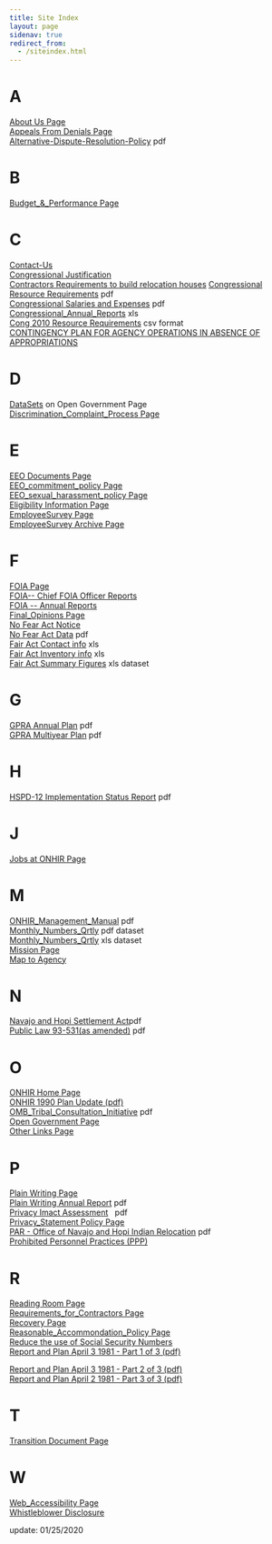 ```yaml
---
title: Site Index
layout: page
sidenav: true
redirect_from:
  - /siteindex.html
---
```


# A
[About Us Page]({{site.baseurl}}/about/index.html "About ONHIR Page")  
[Appeals From Denials Page]({{site.baseurl}}/eligibility/Appeals-From-Denials.html "Appeals From Denials html page")  
[Alternative-Dispute-Resolution-Policy]({{site.baseurl}}/eeo/Alternative_Dispute_Resolution-Policy.pdf "Alternative Dispute Resolution Policy") pdf  

# B
[Budget_&_Performance Page]({{site.baseurl}}/budget-and-performance/index.html "Budget & Performance Page")  

# C 

[Contact-Us]({{site.baseurl}}/contact-us.html "Contact Us")  
[Congressional Justification]({{site.baseurl}}/CJ/ "Congressional Justification")  
[Contractors Requirements to build relocation houses]({{site.baseurl}}/Requirements-for-Contractors.html "Contracors Reqirements")
[Congressional Resource Requirements]({{site.baseurl}}/assets/documents/budget-and-performance/Congressional%20Resource%20Requirements.pdf "Cong  Resource Requirements") pdf  
[Congressional Salaries and Expenses]({{site.baseurl}}/assets/documents/budget-and-performance/Congressional%20Salaries%20and%20Expenses.pdf "Cong Salaries and Expenses") pdf  
[Congressional_Annual_Reports]({{site.baseurl}}/assets/documents/datasets/Cong_Salaries_and_Expenses.xls "Congressional_Annual_Reports") xls  
[Cong 2010 Resource Requirements]({{site.baseurl}}/assets/documents/datasets/Congressional_Resource_Requirements.csv "Cong 2010 Resource Requirements csv format") csv format  
[CONTINGENCY PLAN FOR AGENCY OPERATIONS IN ABSENCE OF APPROPRIATIONS]({{site.baseurl}}/assets/documents/readingroom/Contingency-Plan.pdf)  

# D 
[DataSets]({{site.baseurl}}/open/index.html#DataSets "Data Set page from Open Government Page") on Open Government Page  
[Discrimination\_Complaint\_Process Page]({{site.baseurl}}/eeo/EEO-DISCRIMINATION-COMPLAINT-PROCESS.html "Discrimination Complaint Process Page")  

# E
[EEO Documents Page]({{site.baseurl}}/eeo/index.html "EEO Documents Page")  
[EEO_commitment_policy Page]({{site.baseurl}}/assets/documents/eeo/EEO-Policy-Statement.pdf "EEO Policy Statement")  
[EEO_sexual_harassment_policy Page]({{site.baseurl}}/eeo/eeo-sexual-harassment-policy.htm "eeo_sexual_harassment_policy")  
[Eligibility Information Page]({{site.baseurl}}/eligibility/index.html "Eligibility Information")  
[EmployeeSurvey Page]({{site.baseurl}}/employee-survey/index.html "Employee Survey(s)")  
[EmployeeSurvey Archive Page]({{site.baseurl}}/employee-survey/Archives/Archives.html)  

# F

[FOIA Page]({{site.baseurl}}/foia/index.html "FOIA Page")  
[FOIA-- Chief FOIA Officer Reports]({{site.baseurl}}/foia/Chief/index.html)  
[FOIA -- Annual Reports]({{site.baseurl}}/foia/Archives/index.html)  
[Final_Opinions Page]({{site.baseurl}}/policy/Final-Opinions.html "final_opinions")  
[No Fear Act Notice]({{site.baseurl}}/eeo/No-Fear-Act-Notice.html "No Fear Act Notice")  
[No Fear Act Data]({{site.baseurl}}/assets/documents/eeo/No-FEAR-DATA.pdf "No Fear Act Data") pdf  
[Fair Act Contact info]({{site.baseurl}}/assets/documents/budget-and-performance/Fair%20Act%20contact%20info.xls "Fair Act Contact Info") xls  
[Fair Act Inventory info]({{site.baseurl}}/assets/documents/budget-and-performance/FAIR%20Act%20inventory%20info.xls "Fair Act Inventory Info") xls  
[Fair Act Summary Figures]({{site.baseurl}}/assets/documents/datasets/FAIR_Act_summary_figures.xls "Fair Act Summary Figures") xls dataset  

# G  

[GPRA Annual Plan]({{site.baseurl}}/assets/documents/budget-and-performance/GPRA%20Annual%20Plan.pdf "GPRA Annual Plan") pdf  
[GPRA Multiyear Plan]({{site.baseurl}}/assets/documents/budget-and-performance/GPRA%20Multiyear.pdf "GPRA FY2012 multiyear") pdf  

# H  

[HSPD-12 Implementation Status Report]({{site.baseurl}}/assets/documents/about-ONHIR/HSPD-12-Reporting.pdf "HSPD-12 Implementation   Status Report PDF") pdf

# J 

[Jobs at ONHIR Page]({{site.baseurl}}/jobs.html "Jobs At ONHIR")  

# M 

[ONHIR_Management_Manual]({{site.baseurl}}/assets/documents/mangement-manual/ONHIR-Management-Manual.pdf "ONHIR Management Manual pdf") pdf  
[Monthly_Numbers_Qrtly]({{site.baseurl}}/assets/documents/datasets/Monthly_Numbers_Qrtly.pdf "Monthly Numbers Qrtly pdf - dataset") pdf dataset  
[Monthly_Numbers_Qrtly]({{site.baseurl}}/assets/documents/datasets/Monthly_Numbers_Qrtly.xls "Monthly Numbers Qrtly Xls doc") xls dataset  
[Mission Page]({{site.baseurl}}/open/Mission.html "Mission")  
[Map to Agency]({{site.baseurl}}/assets/documents/Map-to-Agency.pdf)  

# N 

[Navajo and Hopi Settlement Act]({{site.baseurl}}/assets/documents/N-H-Settlement-Act-titled.pdf "Navajo and Hopi Settlement Act")pdf  
[Public Law 93-531(as amended)]({{site.baseurl}}/assets/documents/N-H-Settlement-Act-titled.pdf "Public Law 93-531 (as amended)") pdf  

# O 

[ONHIR Home Page]({{site.baseurl}}/index.html "ONHIR Home Page")  
[ONHIR 1990 Plan Update (pdf)]({{site.baseurl}}/assets/documents/readingroom/ONHIR_1990_Plan_Update.pdf "ONHIR 1990 Plan Update")   
[OMB_Tribal_Consultation_Initiative]({{site.baseurl}}/readingroom/OMB-Tribal-Consultation-Initiative.html "OMB_Tribal_Consultation_Initiative") pdf  
[Open Government Page]({{site.baseurl}}/open/index.html "Open Gov")  
[Other Links Page]({{site.baseurl}}/other-links/index.html "Other Links") 

# P 

[Plain Writing Page]({{site.baseurl}}/plain-writing/index.html "Plain Writing")  
[Plain Writing Annual Report]({{site.baseurl}}/assets/documents/plain-writing/agency-compliance-report.pdf) pdf  
[Privacy Imact Assessment]({{site.baseurl}}/assets/documents/privacy/PIA.pdf "PIA")   pdf  
[Privacy_Statement Policy Page]({{site.baseurl}}/privacy/index.html "Privacy_Statement.html")  
[PAR - Office of Navajo and Hopi Indian Relocation]({{site.baseurl}}/assets/documents/budget-and-performance/ONHIR.FY2018.PAR.pdf) pdf  
[Prohibited Personnel Practices (PPP)]({{site.baseurl}}/eeo/index.html)  

# R 

[Reading Room Page]({{site.baseurl}}/readingroom/index.html "Reading Room")  
[Requirements_for_Contractors Page]({{site.baseurl}}/readingroom/Requirements-for-Contractors.html "Requirements_for_Contractors")  
[Recovery Page]({{site.baseurl}}/recovery/index.html "Recovery Page")  
[Reasonable_Accommondation_Policy Page]({{site.baseurl}}/assets/documents/policy/Reasonable_Accommodation%20Policy.pdf)  
[Reduce the use of Social Security Numbers]({{site.baseurl}}/assets/documents/privacy/FISMA-20-Reduce-use-of-Social-Security-Number-Policy-Procedure.pdf)  
[Report and Plan April 3 1981 - Part 1 of 3 (pdf)]({{site.baseurl}}/assets/documents/readingroom/Report_and_Plan-April_3_1981_Part_1_of_3.pdf "Report and Plan April 3/1981 - Part 1 of 3")  

[Report and Plan April 3 1981 - Part 2 of 3 (pdf)]({{site.baseurl}}/assets/documents/readingroom/Report_and_Plan_April_3_1981_Part_2_of_3.pdf "Report and Plan April 3 1981 Part 2 of 3")  
[Report and Plan April 2 1981 - Part 3 of 3 (pdf)]({{site.baseurl}}/assets/documents/readingroom/Report_and_Plan-April_3_1981-Part_3_of_3.pdf "Report and Plan April 3 1981 - Part 3 of 3")  

# T 

[Transition Document Page]({{site.baseurl}}/transition/index.html)  

# W

[Web\_Accessibility Page]({{site.baseurl}}/Web-Accessibility.html "Web_Accessibility")  
[Whistleblower Disclosure]({{site.baseurl}}/eeo/index.html)  

update: 01/25/2020
